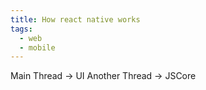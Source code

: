 ```yaml
---
title: How react native works
tags:
  - web
  - mobile
---
```


Main Thread -> UI
Another Thread -> JSCore

